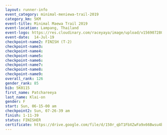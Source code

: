 ```yaml
---
layout: runner-info 
event_category: minimal-meniewa-trail-2019 
category_km: 5KM 
event-title: Minimal Maewa Trail 2019 
event-location: Lampang, Thailand 
event-logo: https://res.cloudinary.com/raceyaya/image/upload/v1569072805/logo/minimal-trail_ktnvsp.jpg 
event-date:  14-Jul-19 
checkpoint-name2: FINISH (T-2) 
checkpoint-name3: 
checkpoint-name4: 
checkpoint-name5: 
checkpoint-name6: 
checkpoint-name7: 
checkpoint-name8: 
checkpoint-name9: 
overall_rank: 126
gender_rank: 85
bib: 5K0115
first_name: Patchareeya
last_name: Klai-on
gender: F
start: Sun, 06-15-00 am
checkpoint2: Sun, 07-26-39 am
finish: 1-11-39
status: FINISHER
certificate: https://drive.google.com/file/d/150r_qbT1FbXZwFa9x66Bwsu4bH_vMsv6/view?usp=sharing
---
```

